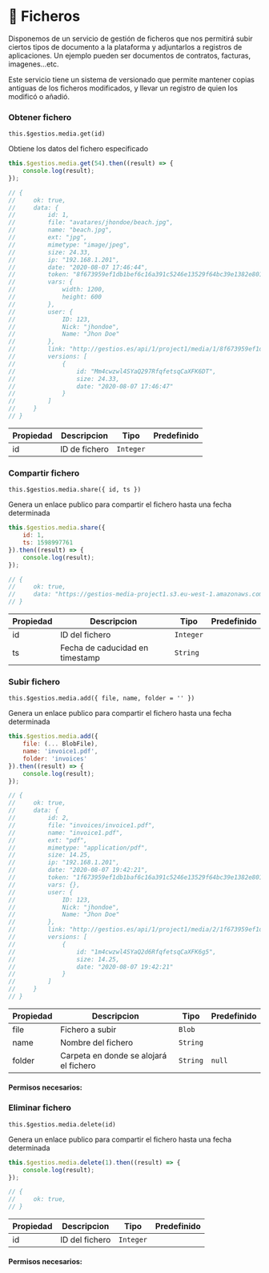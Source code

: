 
# 🌆 Ficheros

Disponemos de un servicio de gestión de ficheros que nos permitirá subir ciertos tipos de documento a la plataforma y adjuntarlos a registros de aplicaciones. Un ejemplo pueden ser documentos de contratos, facturas, imagenes...etc.

Este servicio tiene un sistema de versionado que permite mantener copias antiguas de los ficheros modificados, y llevar un registro de quien los modificó o añadió.


### Obtener fichero
```this.$gestios.media.get(id)```

Obtiene los datos del fichero especificado

``` js
this.$gestios.media.get(54).then((result) => {
	console.log(result);
});

// {
//     ok: true,
//     data: {
//         id: 1,
//         file: "avatares/jhondoe/beach.jpg",
//         name: "beach.jpg",
//         ext: "jpg",
//         mimetype: "image/jpeg",
//         size: 24.33,
//         ip: "192.168.1.201",
//         date: "2020-08-07 17:46:44",
//         token: "8f673959ef1db1bef6c16a391c5246e13529f64bc39e1382e80159679bd2add48a49789de4b72e144cd5bbd22eb62f38be924e98abdbda1e2c6cc2554590fs869bf4ae3144ed",
//         vars: {
//             width: 1200,
//             height: 600
//         },
//         user: {
//             ID: 123,
//             Nick: "jhondoe",
//             Name: "Jhon Doe"
//         },
//         link: "http://gestios.es/api/1/project1/media/1/8f673959ef1db1bef6c16a391c5246e13529f64bc39e1382e80159679bd2add48a49789de4b72e144cd5bbd22eb62f38be924e98abdbda1e2c6cc2554590fs869bf4ae3144ed",
//         versions: [
//             {
//                 id: "Mm4cwzwl4SYaQ297RfqfetsqCaXFK6DT",
//                 size: 24.33,
//                 date: "2020-08-07 17:46:47"
//             }
//         ]
//     }
// }
```

|Propiedad|Descripcion|Tipo|Predefinido|
|---------|---------|---------|---------|
|id|ID de fichero|```Integer```|<required />|


### Compartir fichero
```this.$gestios.media.share({ id, ts })```

Genera un enlace publico para compartir el fichero hasta una fecha determinada

``` js
this.$gestios.media.share({
    id: 1,
    ts: 1598997761
}).then((result) => {
	console.log(result);
});

// {
//     ok: true,
//     data: "https://gestios-media-project1.s3.eu-west-1.amazonaws.com/avatares/jhondoe/beach.jpg?X-Amz-Content-Sha256=UNSIGNED-PAYLOAD&X-Amz-Algorithm=AWS4-HMAC-SHA256&X-Amz-Credential=AEIAUO5N3UFLD5IKIJR3%2F22200951%2Feu-west-1%2Fs3%2Faws4_request&X-Amz-Date=20200901T190355Z&X-Amz-SignedHeaders=host&X-Amz-Expires=10726&X-Amz-Signature=d0cecAa2d28a81d24197a39033d9bccebec028567079b9bN725b615209cfe591"
// }
```

|Propiedad|Descripcion|Tipo|Predefinido|
|---------|---------|---------|---------|
|id|ID del fichero|```Integer```|<required />|
|ts|Fecha de caducidad en timestamp|```String```|<required />|


### Subir fichero
```this.$gestios.media.add({ file, name, folder = '' })```

Genera un enlace publico para compartir el fichero hasta una fecha determinada

``` js
this.$gestios.media.add({
    file: (... BlobFile),
    name: 'invoice1.pdf',
    folder: 'invoices'
}).then((result) => {
	console.log(result);
});

// {
//     ok: true,
//     data: {
//         id: 2,
//         file: "invoices/invoice1.pdf",
//         name: "invoice1.pdf",
//         ext: "pdf",
//         mimetype: "application/pdf",
//         size: 14.25,
//         ip: "192.168.1.201",
//         date: "2020-08-07 19:42:21",
//         token: "1f673959ef1db1baf6c16a391c5246e13529f64bc39e1382e80159679bd2add48as9789de4b72e144cd5bbd22eb62f38be924e98abdbda1e2as2432554590fs869bf4ae314456",
//         vars: {},
//         user: {
//             ID: 123,
//             Nick: "jhondoe",
//             Name: "Jhon Doe"
//         },
//         link: "http://gestios.es/api/1/project1/media/2/1f673959ef1db1baf6c16a391c5246e13529f64bc39e1382e80159679bd2add48as9789de4b72e144cd5bbd22eb62f38be924e98abdbda1e2as2432554590fs869bf4ae314456",
//         versions: [
//             {
//                 id: "1m4cwzwl4SYaQ2d6RfqfetsqCaXFK6g5",
//                 size: 14.25,
//                 date: "2020-08-07 19:42:21"
//             }
//         ]
//     }
// }
```

|Propiedad|Descripcion|Tipo|Predefinido|
|---------|---------|---------|---------|
|file|Fichero a subir|```Blob```|<required />|
|name|Nombre del fichero|```String```|<required />|
|folder|Carpeta en donde se alojará el fichero|```String```|```null```|


#### Permisos necesarios: <role scope="add._media" />


### Eliminar fichero
```this.$gestios.media.delete(id)```

Genera un enlace publico para compartir el fichero hasta una fecha determinada

``` js
this.$gestios.media.delete(1).then((result) => {
	console.log(result);
});

// {
//     ok: true,
// }
```

|Propiedad|Descripcion|Tipo|Predefinido|
|---------|---------|---------|---------|
|id|ID del fichero|```Integer```|<required />|


#### Permisos necesarios: <role scope="del._media" />


